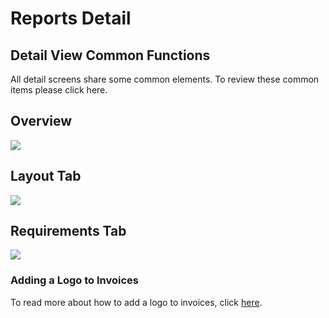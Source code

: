 # Reports Detail

## Detail View Common Functions

All detail screens share some common elements. To review these common items please click here.

## Overview

![](http://docs.showgroundsonline.com/wp-content/uploads/2022/02/img\_620683cac471c.png)

## Layout Tab

![](http://docs.showgroundsonline.com/wp-content/uploads/2022/02/img\_6206840d81090.png)

## Requirements Tab

![](http://docs.showgroundsonline.com/wp-content/uploads/2022/02/img\_6206842f34420.png)

### Adding a Logo to Invoices

To read more about how to add a logo to invoices, click [here](http://docs.showgroundsonline.com/documentation/system-preferences/#8407).
